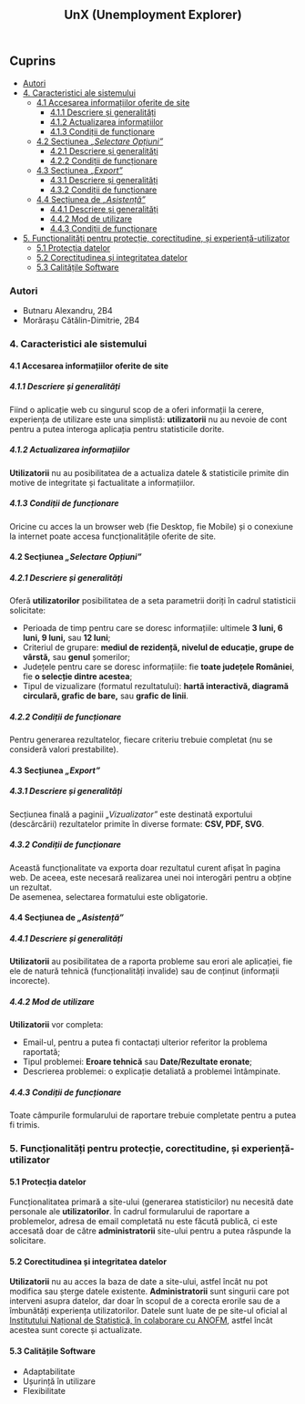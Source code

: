 <!DOCTYPE html>
<html lang="ro">
<head>
    <meta charset="UTF-8">
</head>
<body>
<article>
    <header>
        <h1>
            UnX (Unemployment Explorer)
        </h1>
    </header>
    <h2>Cuprins</h2>
    <ul>
        <li>
            <a href="#authors">Autori</a>
        </li>
        <li><a href="#system-features">4. Caracteristici ale sistemului</a>
            <ul>
                <li><a href="#accessing-features">4.1 Accesarea informațiilor oferite de site</a>
                    <ul>
                        <li><a href="#accessing-features-1">4.1.1 Descriere și generalități </a></li>
                        <li><a href="#accessing-features-2">4.1.2 Actualizarea informațiilor</a></li>
                        <li><a href="#accessing-features-3">4.1.3 Condiții de funcționare</a></li>
                    </ul>
                </li>
                <li><a href="#options-selection">4.2 Secțiunea <i>„Selectare Opțiuni”</i></a>
                    <ul>
                        <li><a href="#options-selection-1">4.2.1 Descriere și generalități</a></li>
                        <li><a href="#options-selection-2">4.2.2 Condiții de funcționare</a></li>
                    </ul>
                </li>
                <li><a href="#export">4.3 Secțiunea <i>„Export”</i></a>
                    <ul>
                        <li><a href="#export-1">4.3.1 Descriere și generalități</a></li>
                        <li><a href="#export-2">4.3.2 Condiții de funcționare</a></li>
                    </ul>
                </li>
                <li><a href="#report">4.4 Secțiunea de <i>„Asistență”</i></a>
                    <ul>
                        <li><a href="#report-1">4.4.1 Descriere și generalități</a></li>
                        <li><a href="#report-2">4.4.2 Mod de utilizare</a></li>
                        <li><a href="#report-3">4.4.3 Condiții de funcționare</a></li>
                    </ul>
                </li>
            </ul>
        </li>
        <li><a href="#non-functional">5. Funcționalități pentru protecție, corectitudine, și experiență-utilizator</a>
            <ul>
                <li><a href="#safety">5.1 Protecția datelor</a></li>
                <li><a href="#correctness">5.2 Corectitudinea și integritatea datelor</a></li>
                <li><a href="#software-attributes">5.3 Calitățile Software </a></li>
            </ul>
        </li>
    </ul>
    <section id="authors">
        <h3>Autori</h3>
        <ul>
            <li> Butnaru Alexandru, 2B4</li>
            <li> Morărașu Cătălin-Dimitrie, 2B4</li>
        </ul>
            <section id="system-features">
                <h3>4. Caracteristici ale sistemului</h3>
                <section id="accessing-features">
                    <h4>4.1 Accesarea informațiilor oferite de site</h4>
                    <h5 id="accessing-features-1">4.1.1 Descriere și generalități</h5>
                        Fiind o aplicație web cu singurul scop de a oferi informații la cerere, experiența de utilizare este una simplistă: <b>utilizatorii</b> nu au nevoie de cont pentru a putea interoga aplicația pentru statisticile dorite. 
                    <h5 id="accessing-features-2">4.1.2 Actualizarea informațiilor</h5>
                        <b>Utilizatorii</b> nu au posibilitatea de a actualiza datele & statisticile primite din motive de integritate și factualitate a informațiilor.
                    <h5 id="accessing-features-3">4.1.3 Condiții de funcționare</h5>
                        Oricine cu acces la un browser web (fie Desktop, fie Mobile) și o conexiune la internet poate accesa funcționalitățile oferite de site.
                </section>
                <section id="options-selection">
                    <h4>4.2 Secțiunea <i>„Selectare Opțiuni”</i></h4>
                    <h5 id="options-selection-1">4.2.1 Descriere și generalități</h5>
                    Oferă <b>utilizatorilor</b> posibilitatea de a seta parametrii doriți în cadrul statisticii solicitate:
                    <ul>
                        <li>
                            Perioada de timp pentru care se doresc informațiile: ultimele <b>3 luni, 6 luni, 9 luni,</b> sau <b>12 luni</b>;
                        </li>
                        <li>
                            Criteriul de grupare: <b>mediul de rezidență, nivelul de educație, grupe de vârstă,</b> sau <b>genul</b> șomerilor;
                        </li>
                        <li>
                            Județele pentru care se doresc informațiile: fie <b>toate județele României</b>, fie <b>o selecție dintre acestea</b>;
                        </li>
                        <li>
                            Tipul de vizualizare (formatul rezultatului): <b>hartă interactivă, diagramă circulară, grafic de bare,</b> sau <b>grafic de linii</b>.
                        </li> 
                    </ul>
                    <h5 id="options-selection-2">4.2.2 Condiții de funcționare</h5>
                        Pentru generarea rezultatelor, fiecare criteriu trebuie completat (nu se consideră valori prestabilite).
                </section>
                <section id="export">
                    <h4>4.3 Secțiunea <i>„Export”</i></h4>
                    <h5 id="export-1">4.3.1 Descriere și generalități</h5>
                        Secțiunea finală a paginii <i>„Vizualizator”</i> este destinată exportului (descărcării) rezultatelor primite în diverse formate: <b>CSV, PDF, SVG</b>.
                    <h5 id="export-2">4.3.2 Condiții de funcționare</h5>
                        Această funcționalitate va exporta doar rezultatul curent afișat în pagina web. De aceea, este necesară realizarea unei noi interogări pentru a obține un rezultat.<br>
                        De asemenea, selectarea formatului este obligatorie.
                </section>
                <section id="report">
                    <h4>4.4 Secțiunea de <i>„Asistență”</i></h4>
                    <h5 id="report-1">4.4.1 Descriere și generalități</h5>
                        <b>Utilizatorii</b> au posibilitatea de a raporta probleme sau erori ale aplicației, fie ele de natură tehnică (funcționalități invalide) sau de conținut (informații incorecte).
                    <h5 id="report-2">4.4.2 Mod de utilizare</h5>
                        <b>Utilizatorii</b> vor completa:
                        <ul>
                            <li>
                                Email-ul, pentru a putea fi contactați ulterior referitor la problema raportată;
                            </li>
                            <li>
                                Tipul problemei: <b>Eroare tehnică</b> sau <b>Date/Rezultate eronate</b>;
                            </li>
                            <li>
                                Descrierea problemei: o explicație detaliată a problemei întâmpinate.
                            </li>
                        </ul>
                    <h5 id="report-3">4.4.3 Condiții de funcționare</h5>
                        Toate câmpurile formularului de raportare trebuie completate pentru a putea fi trimis.
                </section>
            </section>
            <section id="non-functional">
                <h3>5. Funcționalități pentru protecție, corectitudine, și experiență-utilizator</h3>
                <section id="safety">
                    <h4>5.1 Protecția datelor</h4>
                    <p>
                        Funcționalitatea primară a site-ului (generarea statisticilor) nu necesită date personale ale <b>utilizatorilor</b>.
                        În cadrul formularului de raportare a problemelor, adresa de email completată nu este făcută publică, ci este accesată doar de către <b>administratorii</b> site-ului pentru a putea răspunde la solicitare.
                    </p>
                </section>
                <section id="correctness">
                    <h4>5.2 Corectitudinea și integritatea datelor</h4>
                    <p>
                        <b>Utilizatorii</b> nu au acces la baza de date a site-ului, astfel încât nu pot modifica sau șterge datele existente.
                        <b>Administratorii</b> sunt singurii care pot interveni asupra datelor, dar doar în scopul de a corecta erorile sau de a îmbunătăți experiența utilizatorilor.
                        Datele sunt luate de pe site-ul oficial al <a href="data.gov.ro">Institutului Național de Statistică, în colaborare cu ANOFM</a>, astfel încât acestea sunt corecte și actualizate.
                    </p>
                </section>
                <section id="software-attributes">
                    <h4>5.3 Calitățile Software</h4>
                    <ul>
                        <li>Adaptabilitate</li>
                        <li>Ușurință în utilizare</li>
                        <li>Flexibilitate</li>
                    </ul>
                </section>
            </section>
        </section>
    </section>
</article>
</body>
</html>